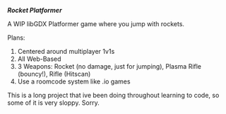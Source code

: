 _**Rocket Platformer**_

A WIP libGDX Platformer game where you jump with rockets.

Plans:

1. Centered around multiplayer 1v1s
2. All Web-Based
3. 3 Weapons: Rocket (no damage, just for jumping), Plasma Rifle (bouncy!), Rifle (Hitscan)
4. Use a roomcode system like .io games


This is a long project that ive been doing throughout learning to code, so some of it is very sloppy. Sorry.
